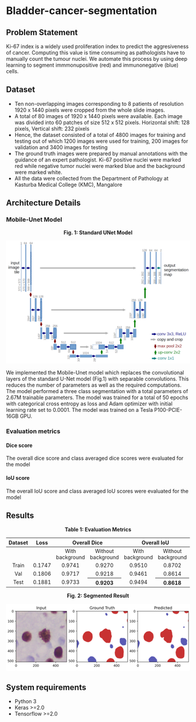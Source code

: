 # Bladder-cancer-segmentation

## Problem Statement
Ki-67 index is a widely used proliferation index to predict the aggresiveness of cancer. Computing this value is time consuming as pathologists have to manually count the tumour nuclei.
We automate this process by using deep learning to segment immmonupositive (red) and immunonegative (blue) cells. 

## Dataset
- Ten non-overlapping images corresponding to 8 patients of resolution 1920 x 1440 pixels were cropped from the whole slide images.
- A total of 80 images of 1920 x 1440 pixels were available. Each image was divided into 60 patches of size 512 x 512 pixels. Horizontal shift: 128 pixels, Vertical shift: 232 pixels
- Hence, the dataset consisted of a total of 4800 images for training and testing out of which 1200 images were used for training, 200 images for validation and 3400 images for testing
- The ground truth images were prepared by manual annotations with the guidance of an expert pathologist. Ki-67 positive nuclei were marked red while negative tumor nuclei were marked blue and the background were marked white.
- All the data were collected from the Department of Pathology at Kasturba Medical College (KMC), Mangalore

## Architecture Details
### Mobile-Unet Model

<p align="center"><b>Fig. 1: Standard UNet Model</b></p>

![UNet](UNet.png)

We implemented the Mobile-Unet model which replaces the convolutional layers of the standard U-Net model (Fig.1) with separable convolutions. This reduces the number of parameters as well as the required computations. The model performed a three class segmentation with a total parameters of 2.67M trainable parameters. The model was trained for a total of 50 epochs with categorical cross entropy as loss and Adam optimizer with initial learning rate set to 0.0001. The model was trained on a Tesla P100-PCIE-16GB GPU.

### Evaluation metrics
#### Dice score
The overall dice score and class averaged dice scores were evaluated for the model
#### IoU score
The overall IoU score and class averaged IoU scores were evaluated for the model
## Results

<table align="center">
  
  <p align="center"><b>Table 1: Evaluation Metrics</b></p>
  <thead>
    <tr>
      <th>Dataset</th><th>Loss</th><th colspan=2>Overall Dice</th><th colspan=2>Overall IoU</th><th colspan=2>Class-averaged dice</th><th colspan=2>Class averaged IoU</th>
    </tr>
  </thead>
  <tbody>
    <tr align="center">
      <td></td><td></td><td>With <br/>background</td><td>Without <br/>background</td><td>With <br/>background</td><td>Without <br/>background</td>
      <td>With <br/>background</td><td>Without <br/>background</td><td>With <br/>background</td><td>Without <br/>background</td>
    </tr>
    <tr align="center">
      <td>Train</td>
      <td>0.1747</td> <td>0.9741</td> <td>0.9270</td> <td>0.9510</td> <td>0.8702</td>
      <td>0.8267</td> <td>0.7552</td> <td>0.7906</td> <td>0.7067</td>
    </tr>
    <tr align="center">
      <td>Val</td> <td>0.1806</td> <td>0.9717</td> <td>0.9218</td> <td>0.9461</td> <td>0.8614</td> 
      <td>0.8163</td> <td>0.7333</td> <td>0.7777</td> <td>0.6835</td>
    </tr>
    <tr align="center">
      <td>Test</td>
      <td>0.1881</td> <td>0.9733</td> <th>0.9203</th> <td>0.9494</td> <th>0.8618</th>
      <td>0.8266</t> <th>0.7481</th> <td>0.7896</td> <th>0.7001</th>
    </tr>
  </tbody>
</table>

<p align="center"><b>Fig. 2: Segmented Result</b></p>

![Segmented Result](Segmented_result.png)  

## System requirements
- Python 3
- Keras >=2.0
- Tensorflow >=2.0

